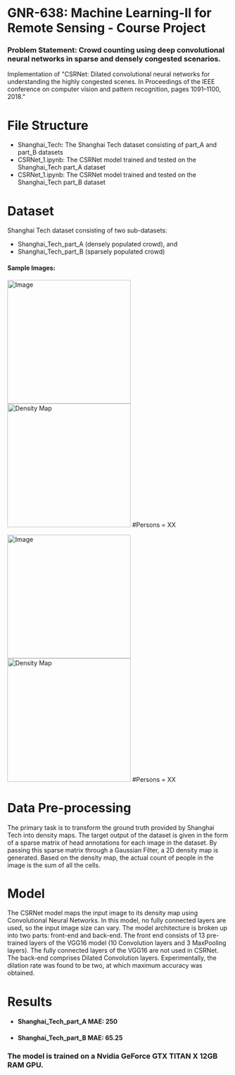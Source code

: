 # GNR-638: Machine Learning-II for Remote Sensing - Course Project

### Problem Statement: Crowd counting using deep convolutional neural networks in sparse and densely congested scenarios.

Implementation of "CSRNet: Dilated convolutional neural networks for understanding the highly congested scenes. In Proceedings of the IEEE conference on computer vision and pattern recognition, pages 1091–1100, 2018."

# File Structure

- Shanghai_Tech: The Shanghai Tech dataset consisting of part_A and part_B datasets
- CSRNet_1.ipynb: The CSRNet model trained and tested on the Shanghai_Tech part_A dataset
- CSRNet_1.ipynb: The CSRNet model trained and tested on the Shanghai_Tech part_B dataset

# Dataset

Shanghai Tech dataset consisting of two sub-datasets: 
- Shanghai_Tech_part_A (densely populated crowd), and 
- Shanghai_Tech_part_B (sparsely populated crowd)

#### Sample Images:

<p align="left">
  <img src="https://user-images.githubusercontent.com/42779970/204106360-d32702be-fbd0-4485-932e-8ce4f5495795.jpg" width="280" height="280" title="Image">
  <img src="https://user-images.githubusercontent.com/42779970/204106739-8c8174a2-360d-4384-9955-9a3b113840cf.jpg" width="280" height="280" title="Density Map" alt="Density Map">
  #Persons = XX 
  </p>

<p align="left">
  <img src="https://user-images.githubusercontent.com/42779970/204106840-d4a39f6c-6dd0-4324-87d1-91f4cc9c9d7a.jpg" width="280" height="280" title="Image">
  <img src="https://user-images.githubusercontent.com/42779970/204106845-23a12b12-8663-40ff-bacc-339f026ee252.jpg" width="280" height="280" title="Density Map" alt="Density Map">
  #Persons = XX 
</p>

# Data Pre-processing

The primary task is to transform the ground truth provided by Shanghai Tech into density maps. The target output of the dataset is given in the form of a sparse matrix of head annotations for each image in the dataset. By passing this sparse matrix through a Gaussian Filter, a 2D density map is generated. Based on the density map, the actual count of people in the image is the sum of all the cells.

# Model

The CSRNet model maps the input image to its density map using Convolutional Neural Networks. In this model, no fully connected layers are used, so the input image size can vary. The model architecture is broken up into two parts: front-end and back-end. The front end consists of 13 pre-trained layers of the VGG16 model (10 Convolution layers and 3 MaxPooling layers). The fully connected layers of the VGG16 are not used in CSRNet. The back-end comprises Dilated Convolution layers. Experimentally, the dilation rate was found to be two, at which maximum accuracy was obtained.

# Results

- #### Shanghai_Tech_part_A MAE: 250

- #### Shanghai_Tech_part_B MAE: 65.25

### The model is trained on a Nvidia GeForce GTX TITAN X 12GB RAM GPU.
